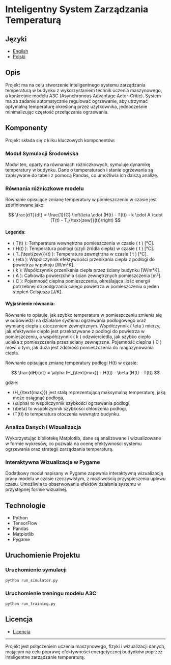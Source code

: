 # Inteligentny System Zarządzania Temperaturą

## Języki

- [English](README_EN.md)
- [Polski](README.md)

## Opis

Projekt ma na celu stworzenie inteligentnego systemu zarządzania temperaturą w budynku z wykorzystaniem technik uczenia maszynowego, a konkretnie modelu A3C (Asynchronous Advantage Actor-Critic). System ma za zadanie automatycznie regulować ogrzewanie, aby utrzymać optymalną temperaturę określoną przez użytkownika, jednocześnie minimalizując częstość przełączania ogrzewania.

## Komponenty

Projekt składa się z kilku kluczowych komponentów:

### Moduł Symulacji Środowiska

Moduł ten, oparty na równaniach różniczkowych, symuluje dynamikę temperatury w budynku. Dane o temperaturach i stanie ogrzewania są zapisywane do tabeli z pomocą Pandas, co umożliwia ich dalszą analizę.

### Równania różniczkowe modelu

Równanie opisujące zmianę temperatury w pomieszczeniu w czasie jest zdefiniowane jako:

$$
\frac{dT}{dt} = \frac{1}{C} \left(\eta \cdot (H(t) - T(t)) - k \cdot A \cdot (T(t) - T_{\text{zew}}(t))\right) 
$$

#### Legenda:

- \( T(t) \): Temperatura wewnętrzna pomieszczenia w czasie \( t \) [°C].
- \( H(t) \): Temperatura podłogi (czyli źródła ciepła) w czasie \( t \) [°C].
- \( T_{\text{zew}}(t) \): Temperatura zewnętrzna w czasie \( t \) [°C].
- \( \eta \): Współczynnik efektywności przenikania ciepła z podłogi do powietrza w pokoju [W/m²K].
- \( k \): Współczynnik przenikania ciepła przez ściany budynku [W/m²K].
- \( A \): Całkowita powierzchnia ścian zewnętrznych pomieszczenia [m²].
- \( C \): Pojemność cieplna pomieszczenia, określająca ilość energii potrzebnej do podgrzania całego powietrza w pomieszczeniu o jeden stopień Celsjusza [J/K].

#### Wyjaśnienie równania:

Równanie to opisuje, jak szybko temperatura w pomieszczeniu zmienia się w odpowiedzi na działanie systemu ogrzewania podłogowego oraz wymianę ciepła z otoczeniem zewnętrznym. Współczynnik \( \eta \) mierzy, jak efektywnie ciepło jest przekazywane z podłogi do powietrza w pomieszczeniu, a współczynnik \( k \) odzwierciedla, jak szybko ciepło ucieka z pomieszczenia przez ściany zewnętrzne. Pojemność cieplna \( C \) mówi o tym, jak duża jest zdolność pomieszczenia do magazynowania ciepła.


Równanie opisujące zmianę temperatury podłogi H(t) w czasie:

$$
\frac{dH}{dt} = \alpha (H_{\text{max}} - H(t)) - \beta (H(t) - T(t))
$$

gdzie:
- \(H_{\text{max}}\) jest stałą reprezentującą maksymalną temperaturę, jaką może osiągnąć podłoga,
- \(\alpha\) to współczynnik szybkości ogrzewania podłogi,
- \(\beta\) to współczynnik szybkości chłodzenia podłogi,
- \(T(t)\) to temperatura otoczenia wewnątrz budynku.



### Analiza Danych i Wizualizacja

Wykorzystując bibliotekę Matplotlib, dane są analizowane i wizualizowane w formie wykresów, co pozwala na ocenę efektywności systemu ogrzewania oraz strategii zarządzania temperaturą.

### Interaktywna Wizualizacja w Pygame

Dodatkowy moduł napisany w Pygame zapewnia interaktywną wizualizację pracy modelu w czasie rzeczywistym, z możliwością przyspieszenia upływu czasu. Umożliwia to obserwowanie efektów działania systemu w przystępnej formie wizualnej.

## Technologie

- Python
- TensorFlow
- Pandas
- Matplotlib
- Pygame

## Uruchomienie Projektu

### Uruchomienie symulacji
```python run_simulator.py```

### Uruchomienie treningu modelu A3C
```python run_training.py```

## Licencja

- [Licencja](LICENSE)


---

Projekt jest połączeniem uczenia maszynowego, fizyki i wizualizacji danych, mającym na celu poprawę efektywności energetycznej budynków poprzez inteligentne zarządzanie temperaturą.

